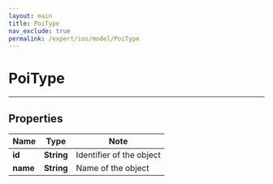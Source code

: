 ```yaml
---
layout: main
title: PoiType
nav_exclude: true
permalink: /expert/ios/model/PoiType
---
```


# PoiType

---

## Properties

Name | Type | Note
---- | ---- | ----
**id** | **String** | Identifier of the object 
**name** | **String** | Name of the object 


